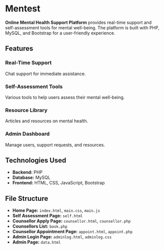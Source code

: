 # Mentest
**Online Mental Health Support Platform** provides real-time support and self-assessment tools for mental well-being. The platform is built with PHP, MySQL, and Bootstrap for a user-friendly experience.

## Features

### Real-Time Support
Chat support for immediate assistance.

### Self-Assessment Tools
Various tools to help users assess their mental well-being.

### Resource Library
Articles and resources on mental health.

### Admin Dashboard
Manage users, support requests, and resources.

## Technologies Used

- **Backend:** PHP
- **Database:** MySQL
- **Frontend:** HTML, CSS, JavaScript, Bootstrap

## File Structure

- **Home Page:** `index.html`, `main.css`, `main.js`
- **Self Assessment Page:** `self.html`
- **Counsellor Apply Page:** `counsellor.html`, `counsellor.php`
- **Counsellors List:** `book.php`
- **Counsellor Appointment Page:** `appoint.html`, `appoint.php`
- **Admin Login Page:** `adminlog.html`, `adminlog.css`
- **Admin Page:** `data.html`

  
